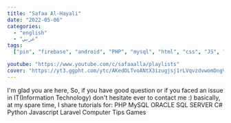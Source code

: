 ```yaml
---
title: "Safaa Al-Hayali"
date: "2022-05-06"
categories:
  - "english"
  - "عربي"
tags:
  ["pin", "firebase", "android", "PHP", "mysql", "html", "css", "JS", "laravel"]

youtube: "https://www.youtube.com/c/safaaalla/playlists"
cover: "https://yt3.ggpht.com/ytc/AKedOLTvoANtX3izugjsj1rLVqvzdvwomDngV_FtJp8OWA=s88-c-k-c0x00ffffff-no-rj"
---
```


I'm glad you are here, So, if you have good question or if you faced an issue in IT(Information Technology) don't hesitate ever to contact me :) basically, at my spare time, I share tutorials for: PHP MySQL ORACLE SQL SERVER C# Python Javascript Laravel Computer Tips Games
